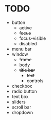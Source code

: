# TODO

- button
	+ ~~active~~
	+ ~~focus~~
	+ focus-visible
	+ disabled
- menu bar
- window
	+ ~~frame~~
	+ body
	+ ~~title bar~~
		* ~~text~~
		* ~~controls~~
- checkbox
- radio button
- text box
- sliders
- scroll bar
- dropdown

